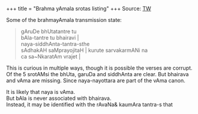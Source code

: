 +++
title = "Brahma yAmala srotas listing"
+++
Source: [TW](https://twitter.com/blog_supplement/status/1779386427584757918)


Some of the brahmayAmala transmission state:

> gAruDe bhUtatantre tu  
> bAla-tantre tu bhairavi |  
> naya-siddhAnta-tantra-sthe  
> sAdhakAH saMprayojitaH |
> kurute sarvakarmANi na  
> ca sa~NkaratAm vrajet |

This is curious in multiple ways, though it is possible the verses are corrupt. Of the 5 srotAMsi the bhUta, garuDa and siddhAnta are clear. But bhairava and vAma are missing. Since naya-nayottara are part of the vAma canon.

It is likely that naya is vAma.  
But bAla is never associated with bhairava.  
Instead, it may be identified with the rAvaNa& kaumAra tantra-s that